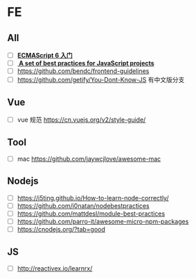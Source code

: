 # FE
## All
- [ ] **[ECMAScript 6 入门](http://es6.ruanyifeng.com)**
- [ ] **[ A set of best practices for JavaScript projects](https://github.com/elsewhencode/project-guidelines)**
- [ ] https://github.com/bendc/frontend-guidelines
- [ ] https://github.com/getify/You-Dont-Know-JS 有中文版分支

## Vue

- [ ] vue 规范 https://cn.vuejs.org/v2/style-guide/

## Tool

- [ ] mac https://github.com/jaywcjlove/awesome-mac

## Nodejs

- [ ] https://i5ting.github.io/How-to-learn-node-correctly/ 
- [ ] https://github.com/i0natan/nodebestpractices
- [ ] https://github.com/mattdesl/module-best-practices
- [ ] https://github.com/parro-it/awesome-micro-npm-packages
- [ ] https://cnodejs.org/?tab=good 

## JS

- [ ] http://reactivex.io/learnrx/

